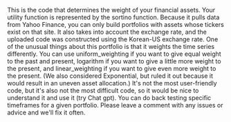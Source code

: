 This is the code that determines the weight of your financial assets.
Your utility function is represented by the sortino function.
Because it pulls data from Yahoo Finance, you can only build portfolios with assets whose tickers exist on that site.
It also takes into account the exchange rate, and the uploaded code was constructed using the Korean-US exchange rate.
One of the unusual things about this portfolio is that it weights the time series differently. You can use uniform_weighting if you want to give equal weight to the past and present, logarithm if you want to give a little more weight to the present, and linear_weighting if you want to give even more weight to the present. (We also considered Exponential, but ruled it out because it would result in an uneven asset allocation.)
It's not the most user-friendly code, but it's also not the most difficult code, so it would be nice to understand it and use it (try Chat gpt).
You can do back testing specific timeframes for a given portfolio.
Please leave a comment with any issues or advice and we'll fix it often.
